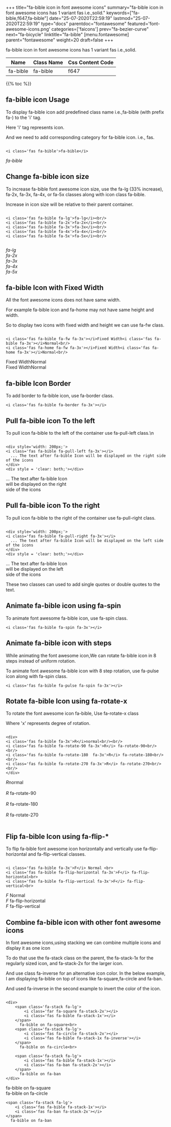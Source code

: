 +++
title="fa-bible icon in font awesome icons"
summary="fa-bible icon in font awesome icons has 1 variant fas i.e.,solid."
keywords=["fa-bible,f647,fa-bible"]
date="25-07-2020T22:59:19"
lastmod="25-07-2020T22:59:19"
type="docs"
parentdoc="fontawesome"
featured='font-awesome-icons.png'
categories=['faicons']
prev="fa-bezier-curve"
next="fa-bicycle"
linktitle="fa-bible"
[menu.fontawesome]
parent="fontawesome"
weight=20
draft=false
+++


fa-bible icon in font awesome icons has 1 variant fas i.e.,solid.

<div class='table-responsive'><table class='table'><thead><tr><th>Name</th><th>Class Name</th><th>Css Content Code</th></tr></thead><tbody><tr><td>fa-bible</td><td>fa-bible</td><td>f647</td></tr></tbody></table></div>


{{% toc %}}


## fa-bible icon Usage

To display fa-bible icon add predefined class name i.e.,fa-bible (with prefix fa-) to the 'i' tag.

Here 'i' tag represents icon.

And we need to add corresponding category for fa-bible icon. i.e., fas.


```

<i class='fas fa-bible'>fa-bible</i>
```

<i class='fas fa-bible'>fa-bible</i>




## Change fa-bible icon size
To increase fa-bible font awesome icon size, use the fa-lg (33% increase), fa-2x, fa-3x, fa-4x, or fa-5x classes along with icon class fa-bible.

Increase in icon size will be relative to their parent container. 

```

<i class='fas fa-bible fa-lg'>fa-lg</i><br/>
<i class='fas fa-bible fa-2x'>fa-2x</i><br/>
<i class='fas fa-bible fa-3x'>fa-3x</i><br/>
<i class='fas fa-bible fa-4x'>fa-4x</i><br/>
<i class='fas fa-bible fa-5x'>fa-5x</i><br/>
            
```

<i class='fas fa-bible fa-lg'>fa-lg</i><br/>
<i class='fas fa-bible fa-2x'>fa-2x</i><br/>
<i class='fas fa-bible fa-3x'>fa-3x</i><br/>
<i class='fas fa-bible fa-4x'>fa-4x</i><br/>
<i class='fas fa-bible fa-5x'>fa-5x</i><br/>
            



## fa-bible Icon with Fixed Width 

All the font awesome icons does not have same width.

For example fa-bible icon and fa-home may not have same height and width.

So to display two icons with fixed width and height we can use fa-fw class.


```

<i class='fas fa-bible fa-fw fa-3x'></i>Fixed Width<i class='fas fa-bible fa-3x'></i>Normal<br/>
<i class='fas fa-home fa-fw fa-3x'></i>Fixed Width<i class='fas fa-home fa-3x'></i>Normal<br/>
```

<i class='fas fa-bible fa-fw fa-3x'></i>Fixed Width<i class='fas fa-bible fa-3x'></i>Normal<br/>
<i class='fas fa-home fa-fw fa-3x'></i>Fixed Width<i class='fas fa-home fa-3x'></i>Normal<br/>



## fa-bible Icon Border 

To add border to fa-bible icon, use fa-border class.


```
<i class='fas fa-bible fa-border fa-3x'></i>

```
<i class='fas fa-bible fa-border fa-3x'></i>





## Pull fa-bible icon To the left

To pull icon fa-bible to the left of the container use fa-pull-left class.\n

```

<div style='width: 200px;'>
<i class='fas fa-bible fa-pull-left fa-3x'></i>
  ... The text after fa-bible Icon will be displayed on the right side of the icons
</div>
<div style = 'clear: both;'></div>
```

<div style='width: 200px;'>
<i class='fas fa-bible fa-pull-left fa-3x'></i>
  ... The text after fa-bible Icon will be displayed on the right side of the icons
</div>
<div style = 'clear: both;'></div>




## Pull fa-bible icon To the right
To pull icon fa-bible to the right of the container use fa-pull-right class.

```

<div style='width: 200px;'>
<i class='fas fa-bible fa-pull-right fa-3x'></i>
  ... The text after fa-bible Icon will be displayed on the left side of the icons
</div>
<div style = 'clear: both;'></div>
```

<div style='width: 200px;'>
<i class='fas fa-bible fa-pull-right fa-3x'></i>
  ... The text after fa-bible Icon will be displayed on the left side of the icons
</div>
<div style = 'clear: both;'></div>

These two classes can used to add single quotes or double quotes to the text.


## Animate fa-bible icon using fa-spin
To animate font awesome fa-bible icon, use fa-spin class.

```
<i class='fas fa-bible fa-spin fa-3x'></i>
```
<i class='fas fa-bible fa-spin fa-3x'></i>




## Animate fa-bible icon with steps
While animating the font awesome icon,We can rotate fa-bible icon in 8 steps instead of uniform rotation.

To animate font awesome fa-bible icon with 8 step rotation, use fa-pulse icon along with fa-spin class.


```
<i class='fas fa-bible fa-pulse fa-spin fa-3x'></i>

```
<i class='fas fa-bible fa-pulse fa-spin fa-3x'></i>





## Rotate fa-bible Icon using fa-rotate-x
To rotate the font awesome icon fa-bible, Use fa-rotate-x class

Where 'x' represents degree of rotation.


```

<div>
<i class='fas fa-bible fa-3x'>R</i>normal<br/><br/>
<i class='fas fa-bible fa-rotate-90 fa-3x'>R</i> fa-rotate-90<br/><br/> 
<i class='fas fa-bible fa-rotate-180  fa-3x'>R</i> fa-rotate-180<br/><br/> 
<i class='fas fa-bible fa-rotate-270 fa-3x'>R</i> fa-rotate-270<br/><br/>
</div>
```

<div>
<i class='fas fa-bible fa-3x'>R</i>normal<br/><br/>
<i class='fas fa-bible fa-rotate-90 fa-3x'>R</i> fa-rotate-90<br/><br/> 
<i class='fas fa-bible fa-rotate-180  fa-3x'>R</i> fa-rotate-180<br/><br/> 
<i class='fas fa-bible fa-rotate-270 fa-3x'>R</i> fa-rotate-270<br/><br/>
</div>




## Flip fa-bible Icon using fa-flip-*
To flip fa-bible font awesome icon horizontally and vertically use fa-flip-horizontal and fa-flip-vertical classes. 

```

<i class='fas fa-bible fa-3x'>F</i> Normal <br>
<i class='fas fa-bible fa-flip-horizontal fa-3x'>F</i> fa-flip-horizontal<br>
<i class='fas fa-bible fa-flip-vertical fa-3x'>F</i> fa-flip-vertical<br>
```

<i class='fas fa-bible fa-3x'>F</i> Normal <br>
<i class='fas fa-bible fa-flip-horizontal fa-3x'>F</i> fa-flip-horizontal<br>
<i class='fas fa-bible fa-flip-vertical fa-3x'>F</i> fa-flip-vertical<br>




## Combine fa-bible icon with other font awesome icons
In font awesome icons,using stacking we can combine multiple icons and display it as one icon 

To do that use the fa-stack class on the parent, the fa-stack-1x for the regularly sized icon, and fa-stack-2x for the larger icon.

And use class fa-inverse for an alternative icon color. 
In the below example, I am displaying fa-bible on top of icons like fa-square,fa-circle and fa-ban.

And used fa-inverse in the second example to invert the color of the icon.

```

<div>
    <span class='fa-stack fa-lg'>
        <i class='far fa-square fa-stack-2x'></i>
        <i class='fas fa-bible fa-stack-1x'></i>
    </span>
      fa-bible on fa-square<br>
    <span class='fa-stack fa-lg'>
        <i class='fas fa-circle fa-stack-2x'></i>
        <i class='fas fa-bible fa-stack-1x fa-inverse'></i>
    </span>
      fa-bible on fa-circle<br>

    <span class='fa-stack fa-lg'>
        <i class='fas fa-bible fa-stack-1x'></i>
        <i class='fas fa-ban fa-stack-2x'></i>
    </span>
      fa-bible on fa-ban
</div>
```

<div>
    <span class='fa-stack fa-lg'>
        <i class='far fa-square fa-stack-2x'></i>
        <i class='fas fa-bible fa-stack-1x'></i>
    </span>
      fa-bible on fa-square<br>
    <span class='fa-stack fa-lg'>
        <i class='fas fa-circle fa-stack-2x'></i>
        <i class='fas fa-bible fa-stack-1x fa-inverse'></i>
    </span>
      fa-bible on fa-circle<br>

    <span class='fa-stack fa-lg'>
        <i class='fas fa-bible fa-stack-1x'></i>
        <i class='fas fa-ban fa-stack-2x'></i>
    </span>
      fa-bible on fa-ban
</div>






